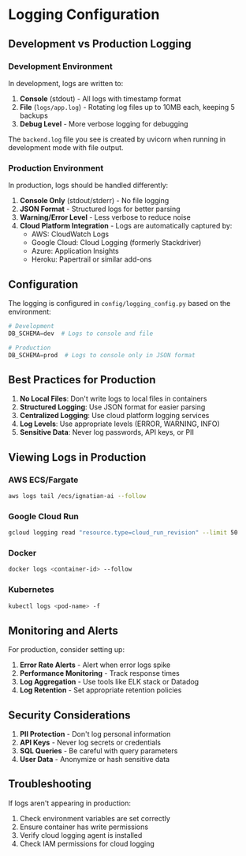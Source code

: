 # Logging Configuration

## Development vs Production Logging

### Development Environment

In development, logs are written to:
1. **Console** (stdout) - All logs with timestamp format
2. **File** (`logs/app.log`) - Rotating log files up to 10MB each, keeping 5 backups
3. **Debug Level** - More verbose logging for debugging

The `backend.log` file you see is created by uvicorn when running in development mode with file output.

### Production Environment

In production, logs should be handled differently:

1. **Console Only** (stdout/stderr) - No file logging
2. **JSON Format** - Structured logs for better parsing
3. **Warning/Error Level** - Less verbose to reduce noise
4. **Cloud Platform Integration** - Logs are automatically captured by:
   - AWS: CloudWatch Logs
   - Google Cloud: Cloud Logging (formerly Stackdriver)
   - Azure: Application Insights
   - Heroku: Papertrail or similar add-ons

## Configuration

The logging is configured in `config/logging_config.py` based on the environment:

```python
# Development
DB_SCHEMA=dev  # Logs to console and file

# Production
DB_SCHEMA=prod  # Logs to console only in JSON format
```

## Best Practices for Production

1. **No Local Files**: Don't write logs to local files in containers
2. **Structured Logging**: Use JSON format for easier parsing
3. **Centralized Logging**: Use cloud platform logging services
4. **Log Levels**: Use appropriate levels (ERROR, WARNING, INFO)
5. **Sensitive Data**: Never log passwords, API keys, or PII

## Viewing Logs in Production

### AWS ECS/Fargate
```bash
aws logs tail /ecs/ignatian-ai --follow
```

### Google Cloud Run
```bash
gcloud logging read "resource.type=cloud_run_revision" --limit 50
```

### Docker
```bash
docker logs <container-id> --follow
```

### Kubernetes
```bash
kubectl logs <pod-name> -f
```

## Monitoring and Alerts

For production, consider setting up:
1. **Error Rate Alerts** - Alert when error logs spike
2. **Performance Monitoring** - Track response times
3. **Log Aggregation** - Use tools like ELK stack or Datadog
4. **Log Retention** - Set appropriate retention policies

## Security Considerations

1. **PII Protection** - Don't log personal information
2. **API Keys** - Never log secrets or credentials
3. **SQL Queries** - Be careful with query parameters
4. **User Data** - Anonymize or hash sensitive data

## Troubleshooting

If logs aren't appearing in production:
1. Check environment variables are set correctly
2. Ensure container has write permissions
3. Verify cloud logging agent is installed
4. Check IAM permissions for cloud logging